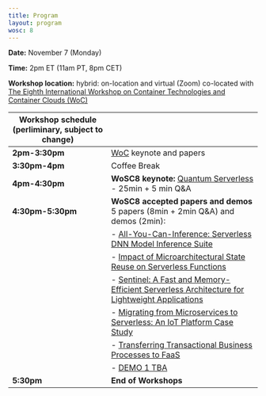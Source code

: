 ```yaml
---
title: Program
layout: program
wosc: 8
---
```


**Date:** November 7 (Monday)

**Time:** 2pm ET (11am PT, 8pm CET)

**Workshop location:** hybrid: on-location and virtual (Zoom) co-located with [The Eighth International Workshop on Container Technologies and Container Clouds (WoC)](https://sites.google.com/view/woc22/home)

| Workshop schedule (perliminary, subject to change) | |
| --- | --- |
| **2pm-3:30pm** | [WoC](https://sites.google.com/view/woc22/home#h.mgfzyay4s17u) keynote and papers  |
| **3:30pm-4pm** | Coffee Break |
| **4pm-4:30pm** | **WoSC8 keynote:** [Quantum Serverless](./keynotes) - 25min + 5 min Q&A |
| **4:30pm-5:30pm** | **WoSC8 accepted papers and demos** 5 papers (8min + 2min Q&A) and demos (2min): |
| | - [All-You-Can-Inference: Serverless DNN Model Inference Suite](./papers/p1) |
| | - [Impact of Microarchitectural State Reuse on Serverless Functions](./papers/p2) |
| | - [Sentinel: A Fast and Memory-Efficient Serverless Architecture for Lightweight Applications](./papers/p3) |
| | - [Migrating from Microservices to Serverless: An IoT Platform Case Study](./papers/p4) |
| | - [Transferring Transactional Business Processes to FaaS](./papers/p5) |
| | - [DEMO 1 TBA](./demos/d1) |
| **5:30pm** | **End of Workshops** |

